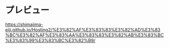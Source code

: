 # プレビュー
https://shimajima-eiji.github.io/Hosting2/%E3%82%AF%E3%83%83%E3%82%AD%E3%83%BC%E3%82%AF%E3%83%AA%E3%83%83%E3%82%AB%E3%83%BC%E3%83%99%E3%83%BC%E3%82%B9/
